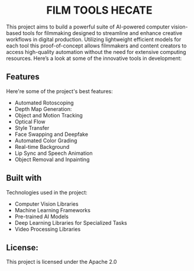 <h1 align="center" id="title">FILM TOOLS HECATE</h1>

<p id="description">This project aims to build a powerful suite of AI-powered computer vision-based tools for filmmaking designed to streamline and enhance creative workflows in digital production. Utilizing lightweight efficient models for each tool this proof-of-concept allows filmmakers and content creators to access high-quality automation without the need for extensive computing resources. Here’s a look at some of the innovative tools in development:</p>

  
  
<h2> Features</h2>

Here're some of the project's best features:

*   Automated Rotoscoping
*   Depth Map Generation:
*   Object and Motion Tracking
*   Optical Flow
*   Style Transfer
*   Face Swapping and Deepfake
*   Automated Color Grading
*   Real-time Background
*   Lip Sync and Speech Animation
*   Object Removal and Inpainting

  
  
<h2> Built with</h2>

Technologies used in the project:

*   Computer Vision Libraries
*   Machine Learning Frameworks
*   Pre-trained AI Models
*   Deep Learning Libraries for Specialized Tasks
*   Video Processing Libraries

<h2> License:</h2>

This project is licensed under the Apache 2.0